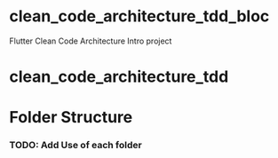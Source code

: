 # clean_code_architecture_tdd_bloc
Flutter Clean Code Architecture Intro project

# clean_code_architecture_tdd

# Folder Structure
### TODO: Add Use of each folder


